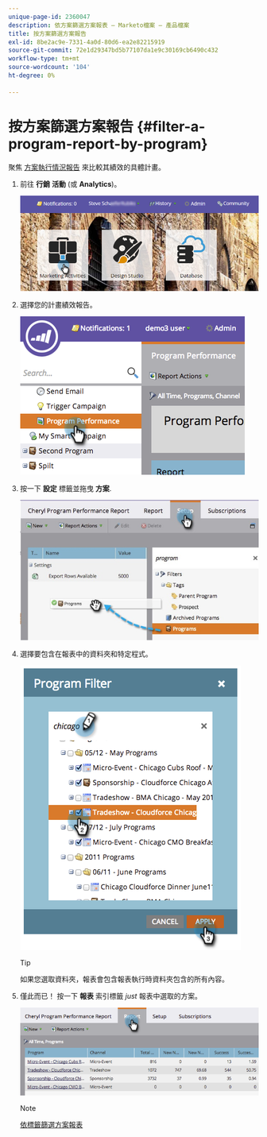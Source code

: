 ```yaml
---
unique-page-id: 2360047
description: 依方案篩選方案報表 — Marketo檔案 — 產品檔案
title: 按方案篩選方案報告
exl-id: 8be2ac9e-7331-4a0d-80d6-ea2e82215919
source-git-commit: 72e1d29347bd5b77107da1e9c30169cb6490c432
workflow-type: tm+mt
source-wordcount: '104'
ht-degree: 0%

---
```


# 按方案篩選方案報告 {#filter-a-program-report-by-program}

聚焦 [方案執行情況報告](/help/marketo/product-docs/core-marketo-concepts/programs/program-performance-report/create-a-program-performance-report.md) 來比較其績效的具體計畫。

1. 前往 **行銷** **活動** (或 **Analytics**)。

   ![](assets/login-marketing-activities-3.png)

1. 選擇您的計畫績效報告。

   ![](assets/image2014-9-23-16-3a4-3a4.png)

1. 按一下 **設定** 標籤並拖曳 **方案**.

   ![](assets/prospect3.jpg)

1. 選擇要包含在報表中的資料夾和特定程式。

   ![](assets/image2014-9-23-16-3a5-3a5.png)

   >[!TIP]
   >
   >如果您選取資料夾，報表會包含報表執行時資料夾包含的所有內容。

1. 僅此而已！ 按一下 **報表** 索引標籤 _just_ 報表中選取的方案。

   ![](assets/image2014-9-23-16-3a5-3a41.png)

   >[!NOTE]
   >
   >[依標籤篩選方案報表](/help/marketo/product-docs/core-marketo-concepts/programs/program-performance-report/filter-a-program-report-by-tag.md)
